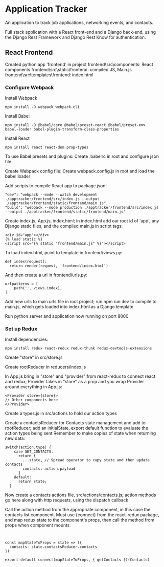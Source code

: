 # Application Tracker

An application to track job applications, networking events, and contacts.

Full stack application with a React front-end and a Django back-end, using the Django Rest Framework and Django Rest Know for authentication.

## React Frontend

Created python app 'frontend' in project
frontend\src\components: React components
frontend\src\static\frontend: compiled JS, Main.js
frontend\src\templates\frontend: index.html

### Configure Webpack

Install Webpack

```
npm install -D webpack webpack-cli
```

Install Babel

```
npm install -D @babel/core @babel/preset-react @babel/preset-env babel-loader babel-plugin-transform-class-properties
```

Install React

```
npm install react react-dom prop-types
```

To use Babel presets and plugins:
Create .babelrc in root and configure json file

Create Webpack config file:
Create webpack.config.js in root and load the babel loader

Add scripts to compile React app to package.json:

```
"dev": "webpack --mode --watch development ./apptracker/frontend/src/index.js --output ./apptracker/frontend/static/frontend/main.js",
"build": "webpack --mode production ./apptracker/frontend/src/index.js --output ./apptracker/frontend/static/frontend/main.js"
```

Create index.js, App.js, index.html; in index.html add our root id of 'app', any Django static files, and the compiled main.js in script tags:

```
<div id="app"></div>
{% load static %}
<script src="{% static "frontend/main.js" %}"></script>
```

To load index.html, point to template in frontend/views.py:

```
def index(request):
  return render(request, 'frontend/index.html')
```

And then create a url in frontend/urls.py:

```
urlpatterns = [
    path('', views.index),
]
```

Add new urls to main urls file in root project; run npm run dev to compile to main.js, which gets loaded into index.html as a Django template

Run python server and application now running on port 8000

### Set up Redux

Install dependencies:

```
npm install redux react-redux redux-thunk redux-devtools-extensions
```

Create "store" in src/store.js

Create rootReducer in reducers/index.js

In App.js bring in "store" and "provider" from react-redux to connect react and redux; Provider takes in "store" as a prop and you wrap Provider around everything in App.js:

```
<Provider store={store}>
// Other components here
</Provider>
```

Create a types.js in src/actions to hold our action types

Create a contactsReducer for Contacts state management and add to rootReducer; add an initialState, export default function to evaluate the action types being sent
Remember to make copies of state when returning new data:

```
switch(action.type) {
    case GET_CONTACTS:
      return {
        ...state, // Spread operator to copy state and then update contacts
        contacts: action.payload
      }
    default:
      return state;
  }
```

Now create a contacts actions file, src/actions/contacts.js; action methods go here along with http requests, using the dispatch callback

Call the action method from the appropriate component, in this case the contacts list component. Must use {connect} from the react-redux package, and map redux state to the component's props, then call the method from props when component mounts:

```


const mapStateToProps = state => ({
  contacts: state.contactsReducer.contacts
})

export default connect(mapStateToProps, { getContacts })(Contacts)
```
